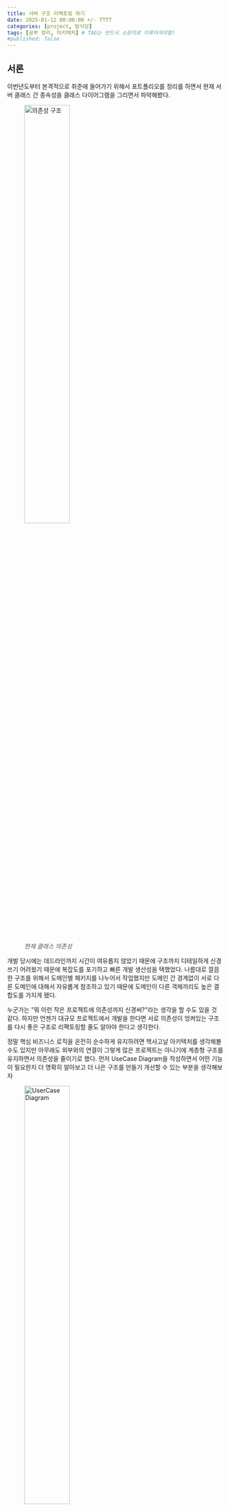 ```yaml
---
title: 서버 구조 리팩토링 하기
date: 2025-01-12 00:00:00 +/- TTTT
categories: [project, 탐식당]
tags: [공부 정리, 아키텍처]	# TAG는 반드시 소문자로 이루어져야함!
#published: false
---
```

<style>
  figcaption {
    font-size: 14px;
    color: #555;
    font-style: italic;
  }
</style>


## 서론
이번년도부터 본격적으로 취준에 들어가기 위해서 포트폴리오를 정리를 하면서 현재 서버 클래스 간 종속성을 클래스 다이어그램을 그리면서 파악해봤다.

<figure>
    <img src="/assets/img/2025-01-12/img1.png" width="50%" alt="의존성 구조">
    <figcaption>현재 클래스 의존성</figcaption>
</figure>

개발 당시에는 데드라인까지 시간이 여유롭지 않았기 때문에 구조까지 디테일하게 신경쓰기 어려웠기 때문에 복잡도를 포기하고 빠른 개발 생산성을 택했었다. 나름대로 깔끔한 구조를 위해서 도메인별 패키지를 나누어서 작업했지만 도메인 간 경계없이 서로 다른 도메인에 대해서 자유롭게 참조하고 있기 때문에 도메인이 다른 객체끼리도 높은 결합도를 가지게 됐다.

누군가는 "뭐 이런 작은 프로젝트에 의존성까지 신경써?"라는 생각을 할 수도 있을 것 같다. 하지만 언젠가 대규모 프로젝트에서 개발을 한다면 서로 의존성이 엉켜있는 구조를 다시 좋은 구조로 리팩토링할 줄도 알아야 한다고 생각한다.   

정말 핵심 비즈니스 로직을 온전히 순수하게 유지하려면 헥사고날 아키텍처를 생각해볼 수도 있지만 아무래도 외부와의 연결이 그렇게 많은 프로젝트는 아니기에 계층형 구조를 유지하면서 의존성을 줄이기로 했다. 먼저 UseCase Diagram을 작성하면서 어떤 기능이 필요한지 더 명확히 알아보고 더 나은 구조를 만들기 개선할 수 있는 부분을 생각해보자

<figure>
    <img src="/assets/img/2025-01-12/img2.png" width="50%" alt="UserCase Diagram">
    <figcaption>UseCase Diagram</figcaption>
</figure>


## 도메인간의 관계를 고려하기
UseCase를 보면 알 수 있드시 우리가 해결해야할 비즈니스 문제는 관리자에겐 식당, 메뉴, 식단 정보를 등록하고 필요 시에 알림을 보낼 수 있게 하고 일반 사용자는 식당, 식단 정보, 알림을 제공받을 수 있게 하는 것이다. 이 상황에서 가장 메인이 되는 도메인인 식당, 메뉴, 식단에서 어떤 역할을 해야하는지 정리해보자

### 식당
식당 정보에 대한 CRUD를 제공하고 각 식당마다 메뉴를 등록하고 삭제할 수 있는 기능을 제공해야한다.

### 메뉴
식당의 하위 도메인으로 각 식당의 메뉴에 대해서 CRD를 제공해야하고 동일한 이름의 메뉴는 등록할 수 없도록 해야한다.

### 식단
이 역시도 식당의 하위 도메인으로 각 식당의 식단을 등록할 수 있고, 식단 마다 메뉴의 변동을 관리하고 휴무, 품절 정보를 제공한다. 

이렇게 정리해보니 도메인간 상하관계가 좀 더 직접적으로 드러나며 도메인간 의존성을 단방향으로 더 단순화시킬 수 있을 것 같다.
<figure>
    <img src="/assets/img/2025-01-12/img5.png" width="100%" alt="개선 후 의존성">
    <figcaption>예상하는 개선 후 도메인간 의존성</figcaption>
</figure>

## 구조 개선
그럼 이제부터 구체적으로 의존성 하나하나를 구체적으로 살펴보며 개선해보자. 먼저 외부 도메인으로 의존성이 가장 적은 menu가 cafeteria에 대해 의존성을 갖는 부분을 알아보자

### menu 도메인

1. MenuController -> CafeteriaQueryService   
2. MenuQueryService -> CafeteriaRepository   
3. MenuCommandService -> CafeteriaQueryService   
위 세 경우를 하나씩 봐보자


<figure>
    <img src="/assets/img/2025-01-12/img3.png" width="100%" alt="MenuController">
    <figcaption>MenuController -> CafeteriaQueryService</figcaption>
</figure>

식당 식별자를 받아서 메뉴를 조회하는 API이다. 식당의 식별자를 받아 식당을 조회하는 부분에서 cafeteria에 의존하게 됐다.   
식당과 연관된 요청이기 때문에 cafeteria의 Controller로 변경시킬 수 있고, 오히려 이 구조가 비즈니스 흐름을 더 직관적으로 나타낼 수 있을 것 같다.

따라서 cafeteria의 Admin용 Controller로 옮기고 기존 API Path인 "/menu?cafeteriaId=식당 식별자 번호" 를 "/cafeteria/{cafeteraId}/menus"로 변경했다.

<figure>
    <img src="/assets/img/2025-01-12/img6.png" width="100%" alt="메뉴 리스트 조회 API">
    <figcaption>변경한 메뉴리스트 조회 API</figcaption>
</figure>


그 다음은 MenuQueryService의 의존성이다.

<figure>
    <img src="/assets/img/2025-01-12/img4.png" width="100%" alt="MenuQueryService">
    <figcaption>MenuQueryService -> CafeteriaRepository</figcaption>
</figure>

Menu를 조회하기 위한 findByCafeteriaAndName 메서드에서 식당 식별자와 메뉴 이름으로 조건으로 두는데 이 과정에서 식당 프록시 객체를 생성하기 위해 cafeteriaRepository가 쓰인 것이었다.
findByCafeteriaId 이런식으로 Spring Data JPA 메서드를 통해 쿼리를 만들면 조인이 일어나서 JpaRepository에서 제공하는 getReferenceById 메서드로 엔티티를 생성했던 것인데 이를 그냥 builder로 생성하는 것으로 변경해야겠다.

<figure>
    <img src="/assets/img/2025-01-12/img7.png" width="100%" alt="MenuQueryService">
    <figcaption>개선 후 MenuQueryService</figcaption>
</figure>

마지막으로 MenuCommandService이다.
<figure>
    <img src="/assets/img/2025-01-12/img8.png" width="100%" alt="MenuQueryService">
    <figcaption>MenuCommandService -> CafeteriaRepository</figcaption>
</figure>
메뉴를 저장하는 과정에서 cafeteriaId를 직접 받기 때문에 이를 조회하는 과정에서 cafeteria에 대한 의존이 생겼다. 앞에서 정리했듯이 cafeteria를 찾는 것은 menu 도메인의 역할이 아니다. cafeteria 도메인에서 수행할 역할이다. 따라서 현재 cafeteria를 받아 조회하는 부분을 미리 조회된 cafeteria를 받는 것으로 변경해주자.

그런데 이렇게 cafeteria를 직접 받는 것으로 바꾸다 보니 이미 식당에 존재하는 메뉴인지를 확인하는 MenuQueryService의 메서드에서 조건문으로 사용했던 cafeteriaId를 직접 cafeteria로 받아야 했다.

곰곰이 생각해보니 애초에 menu도메인에서 순수한 cafeteria가 아닌 cafeteriaId를 받는다는 것 자체가 cafeteria와 관련해서 repository 레이어에서 신경쓰게될 원인을 제공하는 것이기 때문에 이전에 변경했던 MenuQueryService역시 cafeteria를 받도록 변경하는 것이 더 바람직해보인다. 

이렇게 cafeteria를 받도록 변경했더니 cafeteriaId 정보를 담은 cafeteria를 만드는 역할이 MenuService에 의존하고 있는 MenuController와 AdminDietController에 넘어가게 됐다.

#### Controller의 역할
여기서 MenuController와 AdminController의 역할에 대해서도 한번 생각해보자. Controller는 API Path와 이를 작업할 메서드를 연결해주는 핸들러 역할을 한다. 근데 현재 menu와 diet 도메인에선 모두 도메인 내에서 자체적으로만 처리하여 결과를 넘겨주는 API는 존재하지 않는다. 모두 식당과 관련된 작업뿐이다. 따라서 Cafeteria 도메인의 Controller으로 넘겨줄 수 있고 이것이 오히려 요청하는 입장에서도 더 직관적일 것이다. 다만 Controller가 너무 비대해질 수 있다는 단점도 존재한다. 여기서 비대해진다는 것은 단순히 코드의 양이 많아진다는 것을 의미하는 것보단 CafeteriaController의 역할에 맞지 않는 API까지 매핑한다는 의미에 가까울 것 같다. 후에 독자적인 Controller로 나눌 필요가 생길 수도 있겠지만 현재로 봤을 때는 그렇게 필요하지 않은 것 같다.

표로 정리하자면 아래와 같다.

| **구분**               | **도메인별 Controller**                                                                                           | **하나의 Controller (도메인별 서비스 분리)**                                                              |
|-----------------------|----------------------------------------------------------------------------------------------------------------|--------------------------------------------------------------------------------------------------------|
| **장점**              | - 각 도메인에 집중하여 **책임 분산** 가능<br>- 도메인별로 독립적인 개발 및 테스트 용이<br>- 코드가 단순하고 모듈화된 설계 | - 비즈니스 흐름을 하나의 컨트롤러에서 관리하여 **전체 구조가 명확**<br>- **도메인 간 의존성을 깔끔하게 관리** 가능<br>- 도메인별 서비스에 로직 분리로 유지보수 및 확장성 증가 |
| **단점**              | - 요청에서 도메인 간 관계가 **명시적으로 드러나지 않음**<br>- 비즈니스 로직이 여러 컨트롤러에 분산되어 흐름이 산만할 수 있음<br>- 도메인 간의 협력 로직 관리가 복잡해질 가능성 있음 | - 컨트롤러가 **비대해질 가능성** (도메인 간 협력이 많을수록 복잡도 증가)<br>- 상위 컨트롤러가 너무 많은 책임을 질 경우 설계가 무거워질 수 있음 |
| **적용에 적합한 상황** | - 도메인의 독립성이 강하고, 도메인 간 관계가 적은 경우<br>- 도메인별로 작업을 분리하여 독립적으로 개발해야 하는 경우                     | - 요청 처리에서 **도메인 간의 관계를 명확히 드러내야 하는 경우**<br>- 비즈니스 흐름이 도메인 간 협력으로 구성된 경우<br>- 유지보수와 확장성을 중요시하는 프로젝트 |

현재 모든 메뉴, 식단 API들은 모두 식당의 식별자를 같이 받아서 식당 
현재 식당, 메뉴, 식단 3가지 도메인은 서로 밀접한 관계를 가지며 협력을 하기 때문에 하나의 상위 도메인인 cafeteria에만 컨트롤러를 두기로 했다.


이전에 진행했던 '탐식당' 프로젝트를 
## 현재 구조 
